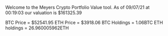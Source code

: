 Welcome to the Meyers Crypto Portfolio Value tool. 
As of 09/07/21 at 00:19:03 our valuation is $161325.39 

BTC Price = $52541.95
 ETH Price = $3918.06
BTC Holdings = 1.06BTC
 ETH holdings = 26.960005962ETH 
